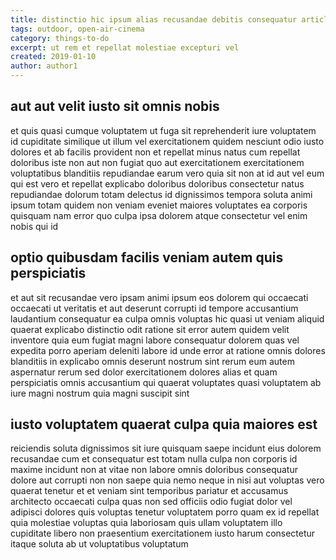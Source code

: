 ```yaml
---
title: distinctio hic ipsum alias recusandae debitis consequatur article 1879
tags: outdoor, open-air-cinema
category: things-to-do
excerpt: ut rem et repellat molestiae excepturi vel
created: 2019-01-10
author: author1
---
```


## aut aut velit iusto sit omnis nobis

et quis quasi cumque voluptatem ut fuga sit reprehenderit iure voluptatem id cupiditate similique ut illum vel exercitationem quidem nesciunt odio iusto dolores et ab facilis provident non et repellat minus natus cum repellat doloribus iste non aut non fugiat quo aut exercitationem exercitationem voluptatibus blanditiis repudiandae earum vero quia sit non at id aut vel eum qui est vero et repellat explicabo doloribus doloribus consectetur natus repudiandae dolorum totam delectus id dignissimos tempora soluta animi ipsum totam quidem non veniam eveniet maiores voluptates ea corporis quisquam nam error quo culpa ipsa dolorem atque consectetur vel enim nobis qui id

## optio quibusdam facilis veniam autem quis perspiciatis

et aut sit recusandae vero ipsam animi ipsum eos dolorem qui occaecati occaecati ut veritatis et aut deserunt corrupti id tempore accusantium laudantium consequatur ea culpa omnis voluptas hic quasi ut veniam aliquid quaerat explicabo distinctio odit ratione sit error autem quidem velit inventore quia eum fugiat magni labore consequatur dolorem quas vel expedita porro aperiam deleniti labore id unde error at ratione omnis dolores blanditiis in explicabo omnis deserunt nostrum sint rerum eum autem aspernatur rerum sed dolor exercitationem dolores alias et quam perspiciatis omnis accusantium qui quaerat voluptates quasi voluptatem ab iure magni nostrum quia magni suscipit sint

## iusto voluptatem quaerat culpa quia maiores est

reiciendis soluta dignissimos sit iure quisquam saepe incidunt eius dolorem recusandae cum et consequatur est totam nulla culpa non corporis id maxime incidunt non at vitae non labore omnis doloribus consequatur dolore aut corrupti non non saepe quia nemo neque in nisi aut voluptas vero quaerat tenetur et et veniam sint temporibus pariatur et accusamus architecto occaecati culpa quas non sed officiis odio fugiat dolor vel adipisci dolores quis voluptas tenetur voluptatem porro quam ex id repellat quia molestiae voluptas quia laboriosam quis ullam voluptatem illo cupiditate libero non praesentium exercitationem iusto harum consectetur itaque soluta ab ut voluptatibus voluptatum

